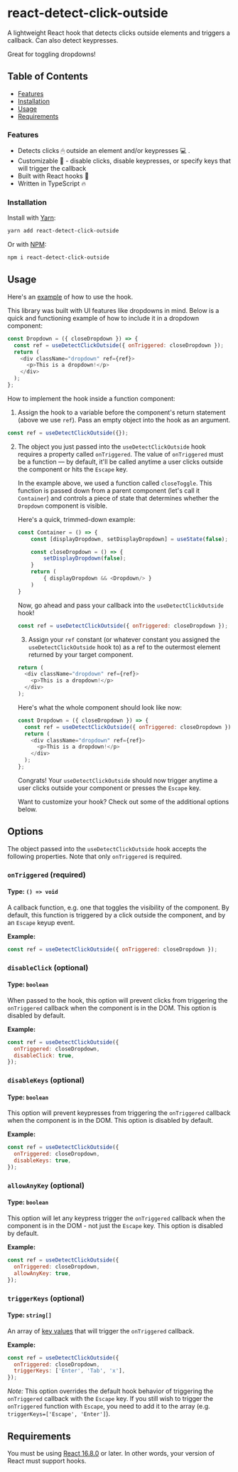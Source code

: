 # react-detect-click-outside

A lightweight React hook that detects clicks outside elements and triggers a callback. Can also detect keypresses.

Great for toggling dropdowns!

<!-- TABLE OF CONTENTS -->

## Table of Contents

- [Features](#features)
- [Installation](#installation)
- [Usage](#usage)
- [Requirements](#requirements)

<!-- ABOUT THE PROJECT -->

### Features

- Detects clicks 🖱 outside an element and/or keypresses 💻 .
- Customizable 🔨 - disable clicks, disable keypresses, or specify keys that will trigger the callback
- Built with React hooks 🎣
- Written in TypeScript 🔥

### Installation

Install with [Yarn](https://yarnpkg.com/):

```sh
yarn add react-detect-click-outside
```

Or with [NPM](https://www.npmjs.com/):

```sh
npm i react-detect-click-outside
```

<!-- USAGE EXAMPLES -->

## Usage

Here's an [example](https://codesandbox.io/s/react-detect-click-outside-example-v2osy) of how to use the hook.

This library was built with UI features like dropdowns in mind. Below is a quick and functioning example of how to include it in a dropdown component:

```javascript
const Dropdown = ({ closeDropdown }) => {
  const ref = useDetectClickOutside({ onTriggered: closeDropdown });
  return (
    <div className="dropdown" ref={ref}>
      <p>This is a dropdown!</p>
    </div>
  );
};
```

How to implement the hook inside a function component:

1. Assign the hook to a variable before the component's return statement (above we use `ref`). Pass an empty object into the hook as an argument.

```javascript
const ref = useDetectClickOutside({});
```

2. The object you just passed into the `useDetectClickOutside` hook requires a property called `onTriggered`. The value of `onTriggered` must be a function — by default, it'll be called anytime a user clicks outside the component or hits the `Escape` key.

   In the example above, we used a function called `closeToggle`. This function is passed down from a parent component (let's call it `Container`) and controls a piece of state that determines whether the `Dropdown` component is visible.

   Here's a quick, trimmed-down example:

   ```javascript
   const Container = () => {
       const [displayDropdown, setDisplayDropdown] = useState(false);

       const closeDropdown = () => {
           setDisplayDropdown(false);
       }
       return (
           { displayDropdown && <Dropdown/> }
       )
   }
   ```

   Now, go ahead and pass your callback into the `useDetectClickOutside` hook!

   ```javascript
   const ref = useDetectClickOutside({ onTriggered: closeDropdown });
   ```

   3. Assign your `ref` constant (or whatever constant you assigned the `useDetectClickOutside` hook to) as a ref to the outermost element returned by your target component.

   ```javascript
   return (
     <div className="dropdown" ref={ref}>
       <p>This is a dropdown!</p>
     </div>
   );
   ```

   Here's what the whole component should look like now:

   ```javascript
   const Dropdown = ({ closeDropdown }) => {
     const ref = useDetectClickOutside({ onTriggered: closeDropdown });
     return (
       <div className="dropdown" ref={ref}>
         <p>This is a dropdown!</p>
       </div>
     );
   };
   ```

   Congrats! Your `useDetectClickOutside` should now trigger anytime a user clicks outside your component or presses the `Escape` key.

   Want to customize your hook? Check out some of the additional options below.

## Options

The object passed into the `useDetectClickOutside` hook accepts the following properties. Note that only `onTriggered` is required.

### `onTriggered` (required)

#### **Type:** `() => void`

A callback function, e.g. one that toggles the visibility of the component. By default, this function is triggered by a click outside the component, and by an `Escape` keyup event.

**Example:**

```javascript
const ref = useDetectClickOutside({ onTriggered: closeDropdown });
```

### `disableClick` (optional)

#### **Type:** `boolean`

When passed to the hook, this option will prevent clicks from triggering the `onTriggered` callback when the component is in the DOM. This option is disabled by default.

**Example:**

```javascript
const ref = useDetectClickOutside({
  onTriggered: closeDropdown,
  disableClick: true,
});
```

### `disableKeys` (optional)

#### **Type:** `boolean`

This option will prevent keypresses from triggering the `onTriggered` callback when the component is in the DOM. This option is disabled by default.

**Example:**

```javascript
const ref = useDetectClickOutside({
  onTriggered: closeDropdown,
  disableKeys: true,
});
```

### `allowAnyKey` (optional)

#### **Type:** `boolean`

This option will let any keypress trigger the `onTriggered` callback when the component is in the DOM - not just the `Escape` key. This option is disabled by default.

**Example:**

```javascript
const ref = useDetectClickOutside({
  onTriggered: closeDropdown,
  allowAnyKey: true,
});
```

### `triggerKeys` (optional)

#### **Type:** `string[]`

An array of [key values](https://developer.mozilla.org/en-US/docs/Web/API/KeyboardEvent/key) that will trigger the `onTriggered` callback.

**Example:**

```javascript
const ref = useDetectClickOutside({
  onTriggered: closeDropdown,
  triggerKeys: ['Enter', 'Tab', 'x'],
});
```

_Note:_ This option overrides the default hook behavior of triggering the `onTriggered` callback with the `Escape` key. If you still wish to trigger the `onTriggered` function with `Escape`, you need to add it to the array (e.g. `triggerKeys=['Escape', 'Enter']`).

<!-- REQUIREMENTS -->

## Requirements

You must be using [React 16.8.0](https://reactjs.org/blog/2019/02/06/react-v16.8.0.html) or later. In other words, your version of React must support hooks.
